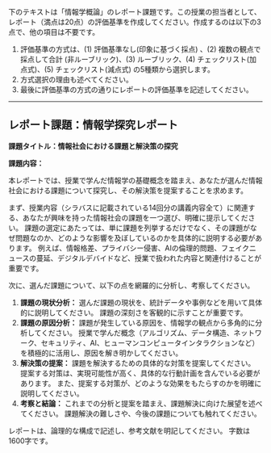 下のテキストは「情報学概論」のレポート課題です。この授業の担当者として、レポート（満点は20点）の評価基準を作成してください。作成するのは以下の3点で、他の項目は不要です。

1. 評価基準の方式は、(1) 評価基準なし(印象に基づく採点) 、(2) 複数の観点で採点して合計  (非ルーブリック)、(3) ルーブリック、(4) チェックリスト(加点式)、(5) チェックリスト(減点式) の5種類から選択します。
2. 方式選択の理由も述べてください。
3. 最後に評価基準の方式の通りにレポートの評価基準を記述してください。

---------------------------------------
## レポート課題：情報学探究レポート

**課題タイトル：情報社会における課題と解決策の探究**

**課題内容：**

本レポートでは、授業で学んだ情報学の基礎概念を踏まえ、あなたが選んだ情報社会における課題について探究し、その解決策を提案することを求めます。

まず、授業内容（シラバスに記載されている14回分の講義内容全て）に関連する、あなたが興味を持った情報社会の課題を一つ選び、明確に提示してください。  課題の選定にあたっては、単に課題を列挙するだけでなく、その課題がなぜ問題なのか、どのような影響を及ぼしているのかを具体的に説明する必要があります。  例えば、情報格差、プライバシー侵害、AIの倫理的問題、フェイクニュースの蔓延、デジタルデバイドなど、授業で扱われた内容と関連付けることが重要です。

次に、選んだ課題について、以下の点を網羅的に分析し、考察してください。

1. **課題の現状分析：** 選んだ課題の現状を、統計データや事例などを用いて具体的に説明してください。  課題の深刻さを客観的に示すことが重要です。
2. **課題の原因分析：** 課題が発生している原因を、情報学の観点から多角的に分析してください。  授業で学んだ概念（アルゴリズム、データ構造、ネットワーク、セキュリティ、AI、ヒューマンコンピュータインタラクションなど）を積極的に活用し、原因を解き明かしてください。
3. **解決策の提案：** 課題を解決するための具体的な対策を提案してください。  提案する対策は、実現可能性が高く、具体的な行動計画を含んでいる必要があります。  また、提案する対策が、どのような効果をもたらすのかを明確に説明してください。
4. **考察と結論：**  これまでの分析と提案を踏まえ、課題解決に向けた展望を述べてください。  課題解決の難しさや、今後の課題についても触れてください。


レポートは、論理的な構成で記述し、参考文献を明記してください。  字数は1600字です。
